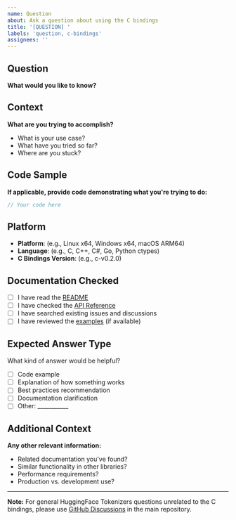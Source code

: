 ```yaml
---
name: Question
about: Ask a question about using the C bindings
title: '[QUESTION] '
labels: 'question, c-bindings'
assignees: ''
---
```


## Question

**What would you like to know?**

## Context

**What are you trying to accomplish?**
- What is your use case?
- What have you tried so far?
- Where are you stuck?

## Code Sample

**If applicable, provide code demonstrating what you're trying to do:**

```c
// Your code here
```

## Platform

- **Platform**: (e.g., Linux x64, Windows x64, macOS ARM64)
- **Language**: (e.g., C, C++, C#, Go, Python ctypes)
- **C Bindings Version**: (e.g., c-v0.2.0)

## Documentation Checked

- [ ] I have read the [README](../README.md)
- [ ] I have checked the [API Reference](../src/lib.rs)
- [ ] I have searched existing issues and discussions
- [ ] I have reviewed the [examples](../examples) (if available)

## Expected Answer Type

What kind of answer would be helpful?
- [ ] Code example
- [ ] Explanation of how something works
- [ ] Best practices recommendation
- [ ] Documentation clarification
- [ ] Other: ___________

## Additional Context

**Any other relevant information:**
- Related documentation you've found?
- Similar functionality in other libraries?
- Performance requirements?
- Production vs. development use?

---

**Note:** For general HuggingFace Tokenizers questions unrelated to the C bindings, please use [GitHub Discussions](https://github.com/huggingface/tokenizers/discussions) in the main repository.

